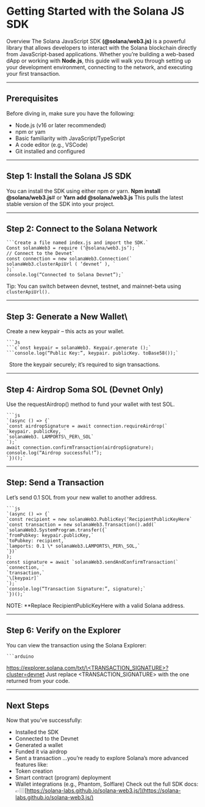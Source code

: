 # **Getting Started with the Solana JS SDK**

Overview
The Solana JavaScript SDK **(@solana/web3.js)** is a powerful library that allows developers to interact with the Solana blockchain directly from JavaScript-based applications. Whether you’re building a web-based dApp or working with **Node.js**, this guide will walk you through setting up your development environment, connecting to the network, and executing your first transaction.

---- 

## Prerequisites

Before diving in, make sure you have the following:
- Node.js (v16 or later recommended)
- npm or yam
- Basic familiarity with JavaScript/TypeScript
- A code editor (e.g., VSCode)
- Git installed and configured

---- 

## Step 1: Install the Solana JS SDK

You can install the SDK using either npm or yarn. **Npm install @solana/web3.js**\# or **Yarn add @solana/web3.js**
This pulls the latest stable version of the SDK into your project.


---- 

## Step 2: Connect to the Solana Network


	```Create a file named index.js and import the SDK.`
	Const solanaWeb3 = require (‘@solana/web3.js’); `
	// Connect to the Devnet`
	const connection = new solanaWeb3.Connection(`
	solanaWeb3.clusterApiUrl ( ‘devnet’ ), `
	);`
	console.log(“Connected to Solana Devnet”);`

Tip: You can switch between devnet, testnet, and mainnet-beta using `clusterApiUrl().`






---- 

## Step 3: Generate a New Wallet\\

Create a new keypair – this acts as your wallet.

	```Js
	```c`onst keypair = solanaWeb3. Keypair.generate ();`
	```console.log(“Public Key:”, keypair. publicKey. toBase58());`
`
`Store the keypair securely; it’s required to sign transactions.

---- 
## Step 4: Airdrop Soma SOL (Devnet Only)

Use the requestAirdrop() method to fund your wallet with test SOL.

	```js
	`(async () => {`
	`const airdropSignature = await connection.requireAirdrop(`
	`keypair. publicKey, `
	`solanaWeb3. LAMPORTS\_PER\_SOL`
	`);`
	await connection.confirmTransaction(airdropSignature);
	console.log(“Airdrop successful!”);
	`})();`





---- 
## Step: Send a Transaction

Let’s send 0.1 SOL from your new wallet to another address.

	```js
	`(async () => {`
	`const recipient = new solanaWeb3.PublicKey(‘RecipientPublicKeyHere`
	`const transaction = new solanaWeb3.Transaction().add(`
	`solanaWeb3.SystemProgram.transfer({`
	`fromPubkey: keypair.publicKey,`
	`toPubkey: recipient,`
	`lamports: 0.1 \* solanaWeb3.LAMPORTS\_PER\_SOL,`
	`})`
	);
	const signature = await `solanaWeb3.sendAndConfirmTransaction(`
	`connection, `
	`transaction,`
	`\[keypair]`
	`);`
	`console.log(“Transaction Signature:”, signature);`
	`})();`

NOTE: **Replace RecipientPublicKeyHere with a valid Solana address.

---- 

## Step 6: Verify on the Explorer
You can view the transaction using the Solana Explorer:

	```arduino
[https://explorer.solana.com/txt/\<TRANSACTION\_SIGNATURE\>?cluster=devnet](https://explorer.solana.com/txt/%3cTRANSACTION_SIGNATURE%3e?cluster=devnet)
Just replace \<TRANSACTION\_SIGNATURE\> with the one returned from your code.


---- 
##  Next Steps
Now that you’ve successfully:
- Installed the SDK
- Connected to the Devnet
- Generated a wallet
- Funded it via airdrop
- Sent a transaction
…you’re ready to explore Solana’s more advanced features like:
- Token creation
- Smart contract (program) deployment
- Wallet integrations (e.g., Phantom, Solflare)
Check out the full SDK docs:
👉🏼[https://solana-labs.github.io/solana-web3.js/](https://solana-labs.github.io/solana-web3.js/)

